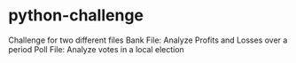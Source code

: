 # python-challenge

Challenge for two different files
Bank File: Analyze Profits and Losses over a period
Poll File: Analyze votes in a local election
